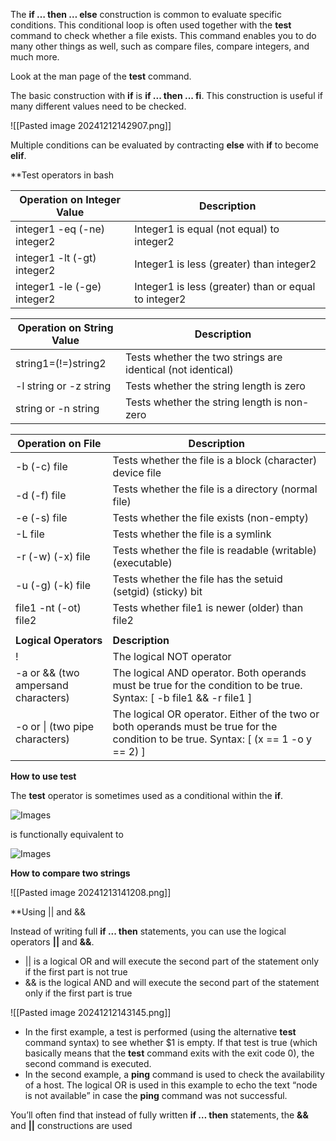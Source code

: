 The **if … then … else** construction is common to evaluate specific conditions. This conditional loop is often used together with the **test** command to check whether a file exists. This command enables you to do many other things as well, such as compare files, compare integers, and much more.

Look at the man page of the **test** command.

The basic construction with **if** is **if ... then ... fi**. This construction is useful if many different values need to be checked.

![[Pasted image 20241212142907.png]]

Multiple conditions can be evaluated by contracting **else** with **if** to become **elif**.

**Test operators in bash

| **Operation on Integer Value** | **Description**                                      |
| ------------------------------ | ---------------------------------------------------- |
| integer1 -eq (-ne) integer2    | Integer1 is equal (not equal) to integer2            |
| integer1 -lt (-gt) integer2    | Integer1 is less (greater) than integer2             |
| integer1 -le (-ge) integer2    | Integer1 is less (greater) than or equal to integer2 |

| **Operation on String Value** | **Description**                                             |
| ----------------------------- | ----------------------------------------------------------- |
| string1=(!=)string2           | Tests whether the two strings are identical (not identical) |
| -l string or -z string        | Tests whether the string length is zero                     |
| string or -n string           | Tests whether the string length is non-zero                 |

| **Operation on File**               | **Description**                                                                                                                       |
| ----------------------------------- | ------------------------------------------------------------------------------------------------------------------------------------- |
| -b (-c) file                        | Tests whether the file is a block (character) device file                                                                             |
| -d (-f) file                        | Tests whether the file is a directory (normal file)                                                                                   |
| -e (-s) file                        | Tests whether the file exists (non-empty)                                                                                             |
| -L file                             | Tests whether the file is a symlink                                                                                                   |
| -r (-w) (-x) file                   | Tests whether the file is readable (writable) (executable)                                                                            |
| -u (-g) (-k) file                   | Tests whether the file has the setuid (setgid) (sticky) bit                                                                           |
| file1 -nt (-ot) file2               | Tests whether file1 is newer (older) than file2                                                                                       |
|                                     |                                                                                                                                       |
| **Logical Operators**               | **Description**                                                                                                                       |
| !                                   | The logical NOT operator                                                                                                              |
| -a or && (two ampersand characters) | The logical AND operator. Both operands must be true for the condition to be true. Syntax: [ -b file1 && -r file1 ]                   |
| -o or \| (two pipe characters)      | The logical OR operator. Either of the two or both operands must be true for the condition to be true. Syntax: [ (x == 1 -o y == 2) ] |

**How to use test**

The **test** operator is sometimes used as a conditional within the **if**.

![Images](https://learning.oreilly.com/api/v2/epubs/urn:orm:book:9781260462081/files/f0384-01.jpg)

is functionally equivalent to

![Images](https://learning.oreilly.com/api/v2/epubs/urn:orm:book:9781260462081/files/f0384-02.jpg)

**How to compare two strings**

![[Pasted image 20241213141208.png]]

**Using || and &&

Instead of writing full **if ... then** statements, you can use the logical operators **||** and **&&**.

- || is a logical OR and will execute the second part of the statement only if the first part is not true
- && is the logical AND and will execute the second part of the statement only if the first part is true

![[Pasted image 20241212143145.png]]

 - In the first example, a test is performed (using the alternative **test** command syntax) to see whether $1 is empty. If that test is true (which basically means that the **test** command exits with the exit code 0), the second command is executed.
 - In the second example, a **ping** command is used to check the availability of a host. The logical OR is used in this example to echo the text “node is not available” in case the **ping** command was not successful.

You’ll often find that instead of fully written **if … then** statements, the **&&** and **||** constructions are used